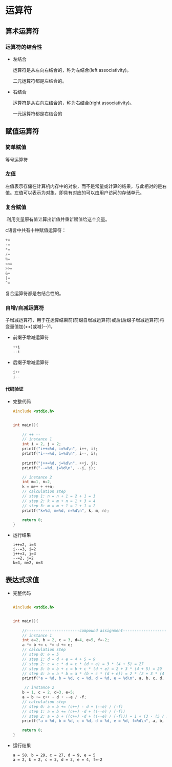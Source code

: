 # 运算符

## 算术运算符

### 运算符的结合性

* 左结合

  运算符是从左向右结合的，称为左结合(left associativity)。

  二元运算符都是左结合的。

* 右结合

  运算符是从右向左结合的，称为右结合(right associativity)。

  一元运算符都是右结合的

## 赋值运算符

### 简单赋值

等号运算符

### 左值

​	左值表示存储在计算机内存中的对象，而不是常量或计算的结果，与此相对的是右值。左值可以表示为对象，即具有对应的可以由用户访问的存储单元。

### 复合赋值

​	利用变量原有值计算出新值并重新赋值给这个变量。

   c语言中共有十种赋值运算符：

```c
+=
-= 
*=
/=
%=
<<=
>>=
&=
|=
^=
```

  复合运算符都是右结合性的。

### 自增/自减运算符

子增减运算符，用于在运算结束前(前缀自增减运算符)或后(后缀子增减运算符)将变量值加(++)或减(--)1。

* 前缀子增减运算符

  ```c
  ++i
  --i
  ```

* 后缀子增减运算符

  ```c
  i++
  i--
  ```

#### 代码验证

* 完整代码

  ```c
  #include <stdio.h>
  
  
  int main(){
      
      // ++ --
      // instance 1
      int i = 2, j = 2;
      printf("i++=%d, i=%d\n", i++, i);
      printf("i--=%d, i=%d\n", i--, i);
      
      printf("j++=%d, j=%d\n", ++j, j);
      printf("--=%d, j=%d\n", --j, j);
  
      // instance 2
      int m=1, n=2,
      k = m++ + ++n;
      // calculation step
      // step 1: n = n + 1 = 2 + 1 = 3
      // step 2: k = m + n = 1 + 3 = 4
      // step 3: m = m + 1 = 1 + 1 = 2
      printf("k=%d, m=%d, n=%d\n", k, m, n);
  
      return 0;
  }
  ```

  

* 运行结果

  ```
  i++=2, i=3
  i--=3, i=2
  j++=3, j=3
  --=2, j=2
  k=4, m=2, n=3
  ```

## 表达式求值

* 完整代码

  ```c
  
  #include <stdio.h>
  
  
  int main(){
      
      //-----------------------compound assignment-----------------------
      // instance 1
      int a=2, b = 2, c = 3, d=4, e=5, f=-2;  
      a *= b += c *= d += e;
      // calculation step
      // step 0: e = 5
      // step 1: d = d + e = 4 + 5 = 9
      // step 2: c = c * d = c * (d + e) = 3 * (4 + 5) = 27
      // step 3: b = b + c = b + c * (d + e) = 2 + 3 * (4 + 5) = 29
      // step 4: a = a * b = a * (b + c * (d + e)) = 2 * (2 + 3 * (4 + 5)) = 58
      printf("a = %d, b = %d, c = %d, d = %d, e = %d\n", a, b, c, d, e); 
  
       // instance 2
      b = 1, c = 2, d=3, e=5;  
      a = b += c++ - d + --e / -f;
      // calculation step
      // step 0: a = b += (c++) - d + (--e) / (-f)
      // step 1: a = b += (c++) -d + ((--e) / (-f))
      // step 2: a = b + ((c++) -d + ((--e) / (-f))) = 1 + (3 - (5 / 2)) = 5
      printf("a = %d, b = %d, c = %d, d = %d, e = %d, f=%d\n", a, b, c, d, e, f); 
  
      return 0;
  }
  ```

  

* 运行结果

  ```
  a = 58, b = 29, c = 27, d = 9, e = 5
  a = 2, b = 2, c = 3, d = 3, e = 4, f=-2
  ```

  